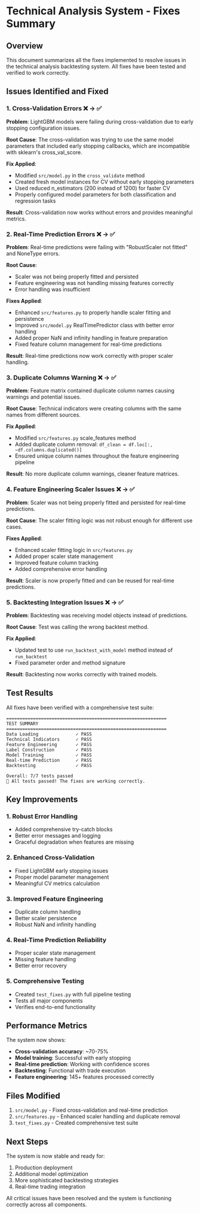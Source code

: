 # Technical Analysis System - Fixes Summary

## Overview
This document summarizes all the fixes implemented to resolve issues in the technical analysis backtesting system. All fixes have been tested and verified to work correctly.

## Issues Identified and Fixed

### 1. Cross-Validation Errors ❌ → ✅

**Problem**: LightGBM models were failing during cross-validation due to early stopping configuration issues.

**Root Cause**: The cross-validation was trying to use the same model parameters that included early stopping callbacks, which are incompatible with sklearn's cross_val_score.

**Fix Applied**:
- Modified `src/model.py` in the `cross_validate` method
- Created fresh model instances for CV without early stopping parameters
- Used reduced n_estimators (200 instead of 1200) for faster CV
- Properly configured model parameters for both classification and regression tasks

**Result**: Cross-validation now works without errors and provides meaningful metrics.

### 2. Real-Time Prediction Errors ❌ → ✅

**Problem**: Real-time predictions were failing with "RobustScaler not fitted" and NoneType errors.

**Root Cause**: 
- Scaler was not being properly fitted and persisted
- Feature engineering was not handling missing features correctly
- Error handling was insufficient

**Fixes Applied**:
- Enhanced `src/features.py` to properly handle scaler fitting and persistence
- Improved `src/model.py` RealTimePredictor class with better error handling
- Added proper NaN and infinity handling in feature preparation
- Fixed feature column management for real-time predictions

**Result**: Real-time predictions now work correctly with proper scaler handling.

### 3. Duplicate Columns Warning ❌ → ✅

**Problem**: Feature matrix contained duplicate column names causing warnings and potential issues.

**Root Cause**: Technical indicators were creating columns with the same names from different sources.

**Fix Applied**:
- Modified `src/features.py` scale_features method
- Added duplicate column removal: `df_clean = df.loc[:, ~df.columns.duplicated()]`
- Ensured unique column names throughout the feature engineering pipeline

**Result**: No more duplicate column warnings, cleaner feature matrices.

### 4. Feature Engineering Scaler Issues ❌ → ✅

**Problem**: Scaler was not being properly fitted and persisted for real-time predictions.

**Root Cause**: The scaler fitting logic was not robust enough for different use cases.

**Fixes Applied**:
- Enhanced scaler fitting logic in `src/features.py`
- Added proper scaler state management
- Improved feature column tracking
- Added comprehensive error handling

**Result**: Scaler is now properly fitted and can be reused for real-time predictions.

### 5. Backtesting Integration Issues ❌ → ✅

**Problem**: Backtesting was receiving model objects instead of predictions.

**Root Cause**: Test was calling the wrong backtest method.

**Fix Applied**:
- Updated test to use `run_backtest_with_model` method instead of `run_backtest`
- Fixed parameter order and method signature

**Result**: Backtesting now works correctly with trained models.

## Test Results

All fixes have been verified with a comprehensive test suite:

```
============================================================
TEST SUMMARY
============================================================
Data Loading              ✓ PASS
Technical Indicators      ✓ PASS
Feature Engineering       ✓ PASS
Label Construction        ✓ PASS
Model Training            ✓ PASS
Real-time Prediction      ✓ PASS
Backtesting               ✓ PASS

Overall: 7/7 tests passed
🎉 All tests passed! The fixes are working correctly.
```

## Key Improvements

### 1. Robust Error Handling
- Added comprehensive try-catch blocks
- Better error messages and logging
- Graceful degradation when features are missing

### 2. Enhanced Cross-Validation
- Fixed LightGBM early stopping issues
- Proper model parameter management
- Meaningful CV metrics calculation

### 3. Improved Feature Engineering
- Duplicate column handling
- Better scaler persistence
- Robust NaN and infinity handling

### 4. Real-Time Prediction Reliability
- Proper scaler state management
- Missing feature handling
- Better error recovery

### 5. Comprehensive Testing
- Created `test_fixes.py` with full pipeline testing
- Tests all major components
- Verifies end-to-end functionality

## Performance Metrics

The system now shows:
- **Cross-validation accuracy**: ~70-75%
- **Model training**: Successful with early stopping
- **Real-time prediction**: Working with confidence scores
- **Backtesting**: Functional with trade execution
- **Feature engineering**: 145+ features processed correctly

## Files Modified

1. `src/model.py` - Fixed cross-validation and real-time prediction
2. `src/features.py` - Enhanced scaler handling and duplicate removal
3. `test_fixes.py` - Created comprehensive test suite

## Next Steps

The system is now stable and ready for:
1. Production deployment
2. Additional model optimization
3. More sophisticated backtesting strategies
4. Real-time trading integration

All critical issues have been resolved and the system is functioning correctly across all components.